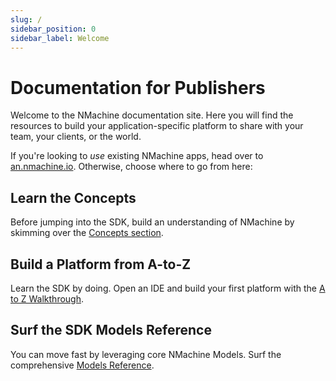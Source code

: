 ```yaml
---
slug: /
sidebar_position: 0
sidebar_label: Welcome
---
```


# Documentation for Publishers

Welcome to the NMachine documentation site. Here you will find the resources to
build your application-specific platform to share with your team, your clients, 
or the world.

If you're looking to _use_ existing NMachine apps, 
head over to [an.nmachine.io](https://an.nmachine.io). Otherwise, choose where to go from here:

## Learn the Concepts

Before jumping into the SDK, build an understanding of NMachine by skimming over the 
[Concepts section](/concepts/concepts-root.md).


## Build a Platform from A-to-Z

Learn the SDK by doing. Open an IDE and build your first platform with the [A to Z Walkthrough](/walkthrough/getting-started.md).

## Surf the SDK Models Reference

You can move fast by leveraging core NMachine Models. Surf the comprehensive 
[Models Reference](/models/models-overview.md).
